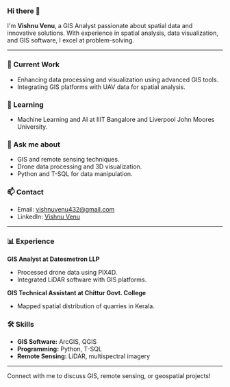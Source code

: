 ### Hi there 👋

I'm **Vishnu Venu**, a GIS Analyst passionate about spatial data and innovative solutions. With experience in spatial analysis, data visualization, and GIS software, I excel at problem-solving.

---

### 🔭 Current Work
- Enhancing data processing and visualization using advanced GIS tools.
- Integrating GIS platforms with UAV data for spatial analysis.

### 🌱 Learning
- Machine Learning and AI at IIIT Bangalore and Liverpool John Moores University.

### 💬 Ask me about
- GIS and remote sensing techniques.
- Drone data processing and 3D visualization.
- Python and T-SQL for data manipulation.

### 📫 Contact
- Email: [vishnuvenu432@gmail.com](mailto:vishnuvenu432@gmail.com)
- LinkedIn: [Vishnu Venu](https://www.linkedin.com/in/vishnu-venu-gis)
---

### 📊 Experience

**GIS Analyst at Datesmetron LLP**
- Processed drone data using PIX4D.
- Integrated LiDAR software with GIS platforms.

**GIS Technical Assistant at Chittur Govt. College**
- Mapped spatial distribution of quarries in Kerala.

### 🛠️ Skills

- **GIS Software:** ArcGIS, QGIS
- **Programming:** Python, T-SQL
- **Remote Sensing:** LiDAR, multispectral imagery

---

Connect with me to discuss GIS, remote sensing, or geospatial projects!
